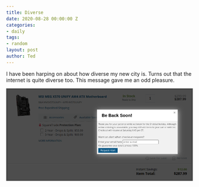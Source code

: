 ```yaml
---
title: Diverse
date: 2020-08-28 00:00:00 Z
categories:
- daily
tags:
- random
layout: post
author: Ted
---
```


I have been harping on about how diverse my new city is. Turns out that the internet is quite diverse too. This message gave me an odd pleasure.

![shabbat](/assets/images/shabbat.png)
